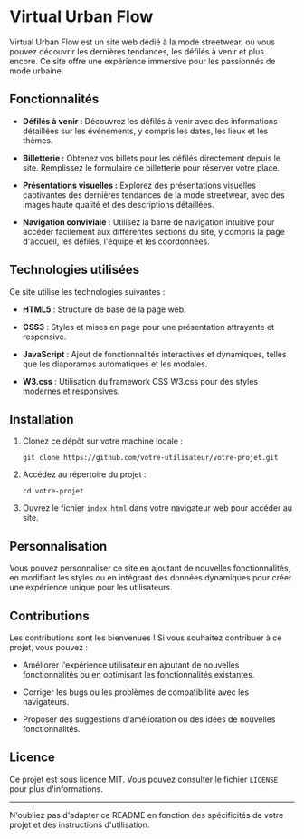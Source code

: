 

# Virtual Urban Flow

Virtual Urban Flow est un site web dédié à la mode streetwear, où vous pouvez découvrir les dernières tendances, les défilés à venir et plus encore. Ce site offre une expérience immersive pour les passionnés de mode urbaine.

## Fonctionnalités

- **Défilés à venir :** Découvrez les défilés à venir avec des informations détaillées sur les événements, y compris les dates, les lieux et les thèmes.
  
- **Billetterie :** Obtenez vos billets pour les défilés directement depuis le site. Remplissez le formulaire de billetterie pour réserver votre place.

- **Présentations visuelles :** Explorez des présentations visuelles captivantes des dernières tendances de la mode streetwear, avec des images haute qualité et des descriptions détaillées.

- **Navigation conviviale :** Utilisez la barre de navigation intuitive pour accéder facilement aux différentes sections du site, y compris la page d'accueil, les défilés, l'équipe et les coordonnées.

## Technologies utilisées

Ce site utilise les technologies suivantes :

- **HTML5** : Structure de base de la page web.
  
- **CSS3** : Styles et mises en page pour une présentation attrayante et responsive.
  
- **JavaScript** : Ajout de fonctionnalités interactives et dynamiques, telles que les diaporamas automatiques et les modales.

- **W3.css** : Utilisation du framework CSS W3.css pour des styles modernes et responsives.

## Installation

1. Clonez ce dépôt sur votre machine locale :
   ```
   git clone https://github.com/votre-utilisateur/votre-projet.git
   ```
2. Accédez au répertoire du projet :
   ```
   cd votre-projet
   ```
3. Ouvrez le fichier `index.html` dans votre navigateur web pour accéder au site.

## Personnalisation

Vous pouvez personnaliser ce site en ajoutant de nouvelles fonctionnalités, en modifiant les styles ou en intégrant des données dynamiques pour créer une expérience unique pour les utilisateurs.

## Contributions

Les contributions sont les bienvenues ! Si vous souhaitez contribuer à ce projet, vous pouvez :

- Améliorer l'expérience utilisateur en ajoutant de nouvelles fonctionnalités ou en optimisant les fonctionnalités existantes.
  
- Corriger les bugs ou les problèmes de compatibilité avec les navigateurs.
  
- Proposer des suggestions d'amélioration ou des idées de nouvelles fonctionnalités.

## Licence

Ce projet est sous licence MIT. Vous pouvez consulter le fichier `LICENSE` pour plus d'informations.

---

N'oubliez pas d'adapter ce README en fonction des spécificités de votre projet et des instructions d'utilisation.
